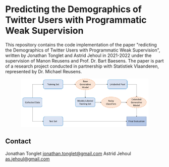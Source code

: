 # Predicting the Demographics of Twitter Users with Programmatic Weak Supervision 

This repository contains the code implementation of the paper "redicting the Demographics of Twitter Users with Programmatic Weak Supervision", written by Jonathan Tonglet and Astrid Jehoul in 2021-2022 under the supervision of Manon Reusens and Prof. Dr. Bart Baesens. The paper is part of a research project conducted in partnership with Statistiek Vlaanderen, represented by Dr. Michael Reusens. 




<p align="center">
  <img width="80%" src="img/workflowblueorange.PNG" alt="header" />
</p>





## Contact
Jonathan Tonglet jonathan.tonglet@gmail.com 
Astrid Jehoul    as.jehoul@gmail.com 

